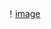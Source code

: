 ！[image](https://github.com/Summerbluesea/img-folder/blob/master/CentOS%E5%90%AF%E5%8A%A8%E6%B5%81%E7%A8%8B.png)